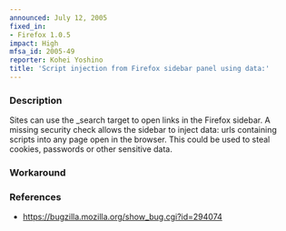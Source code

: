 ```yaml
---
announced: July 12, 2005
fixed_in:
- Firefox 1.0.5
impact: High
mfsa_id: 2005-49
reporter: Kohei Yoshino
title: 'Script injection from Firefox sidebar panel using data:'
---
```


<h3>Description</h3>

<p>Sites can use the _search target to open links in the Firefox sidebar. A
missing security check allows the sidebar to inject data: urls containing
scripts into any page open in the browser. This could be used to steal
cookies, passwords or other sensitive data.</p>

<h3>Workaround</h3>

<h3>References</h3>

<ul>
<li><a href="https://bugzilla.mozilla.org/show_bug.cgi?id=294074">
https://bugzilla.mozilla.org/show_bug.cgi?id=294074</a></li>
</ul>



